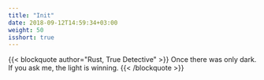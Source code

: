 ```yaml
---
title: "Init"
date: 2018-09-12T14:59:34+03:00
weight: 50
isshort: true
---
```


{{< blockquote author="Rust, True Detective" >}}
  Once there was only dark. If you ask me, the light is winning.
{{< /blockquote >}}
